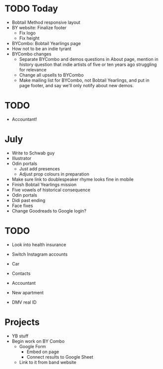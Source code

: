# TODO Today
* Bobtail Method responsive layout
* BY website: Finalize footer
    * Fix logo
    * Fix height
* BYCombo: Bobtail Yearlings page
* How not to be an indie tyrant
* BYCombo changes
    * Separate BYCombo and demos questions in About page, mention in history question that indie artists of five or ten years ago struggling for relevance
    * Change all upsells to BYCombo
    * Make mailing list for BYCombo, not Bobtail Yearlings, and put in page footer, and say we'll only notify about new demos.

# TODO
* Accountant!

# July
* Write to Schwab guy
* Illustrator
* Odin portals
    * Just add presences
    * Adjust prop colours in preparation
* Make sure link to doublespeaker rhyme looks fine in mobile
* Finish Bobtail Yearlings mission
* Five vowels of historical consequence
* Odin portals
* Didi past ending
* Face fixes
* Change Goodreads to Google login?

# TODO
* Look into health insurance
* Switch Instagram accounts

* Car
* Contacts
* Accountant
* New apartment
* DMV real ID

# Projects
* YB stuff
* Begin work on BY Combo
    * Google Form
        * Embed on page
        * Connect results to Google Sheet
    * Link to it from band website